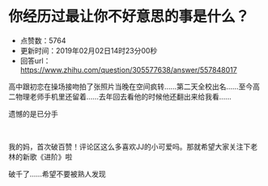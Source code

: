 # 你经历过最让你不好意思的事是什么？
- 点赞数：5764
- 更新时间：2019年02月02日14时23分00秒
- 回答url：https://www.zhihu.com/question/305577638/answer/557848017
<body>
 <p data-pid="ccaxh24O">高中跟初恋在操场接吻拍了张照片当晚在空间疯转……第二天全校出名……至今高二物理老师手机里还留着……去年回去看他的时候他还翻出来给我看……</p>
 <p data-pid="leqpzlRp">遗憾的是已分手</p>
 <p class="ztext-empty-paragraph"><br></p>
 <p data-pid="n0TaiFoz">我的妈，首次破百赞！评论区这么多喜欢JJ的小可爱吗。那就希望大家关注下老林的新歌《进阶》啦</p>
 <p data-pid="FVKEiULm">破千了……希望不要被熟人发现</p>
</body>